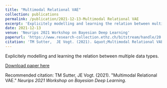 ```yaml
---
title: "Multimodal Relational VAE"
collection: publications
permalink: /publication/2021-12-13-Multimodal Relational VAE
excerpt: 'Explicitely modelling and learning the relation between multiple data types.'
date: 2021-12-13
venue: 'Neurips 2021 Workshop on Bayesian Deep Learning'
paperurl: 'https://www.research-collection.ethz.ch/bitstream/handle/20.500.11850/520271/1/bdl_draft_cameraready_20211203.pdf'
citation: 'TM Sutter,  JE Vogt. (2021). &quot;Multimodal Relational VAE.&quot; <i>Neurips 2021 Workshop on Bayesian Deep Learning</i>.'
---
```

Explicitely modelling and learning the relation between multiple data types.

[Download paper here](https://www.research-collection.ethz.ch/bitstream/handle/20.500.11850/520271/1/bdl_draft_cameraready_20211203.pdf)

Recommended citation: TM Sutter,  JE Vogt. (2021). "Multimodal Relational VAE." <i>Neurips 2021 Workshop on Bayesian Deep Learning</i>.